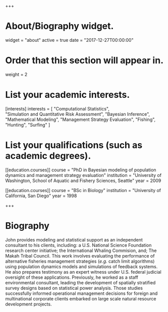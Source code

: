 +++
# About/Biography widget.
widget = "about"
active = true
date = "2017-12-27T00:00:00"

# Order that this section will appear in.
weight = 2

# List your academic interests.
[interests]
  interests = [
    "Computational Statistics",  
    "Simulation and Quantitative Risk Assessment",
    "Bayesian Inference",
    "Mathematical Modeling",
    "Management Strategy Evaluation",
    "Fishing",
    "Hunting",
    "Surfing"
  ]

# List your qualifications (such as academic degrees).
[[education.courses]]
  course = "PhD in Bayesian modeling of population dynamics and management strategy evaluation"
  institution = "University of Washington, School of Aquatic and Fishery Sciences, Seattle"
  year = 2009

[[education.courses]]
  course = "BSc in Biology"
  institution = "University of California, San Diego"
  year = 1998

+++

# Biography

John provides modeling and statistical support as an independent consultant to his clients, including: a U.S. National
Science Foundation research center initiative; the International Whaling Commision, and; The Makah Tribal Council. This work involves evaluating the performance of alternative fisheries management strategies (*e.g.* catch limit algorithms) using population dynamics models and simulations of feedback systems. He also prepares testimony as an expert witness under U.S. federal judicial oversight of these applications. Previously, he worked as a staff environmental consultant, leading the development of spatially stratified survey designs based on statistical power analysis. Those studies successfully informed operational management decisions for foreign and multinational corporate clients embarked on large scale natural resource development projects.   

